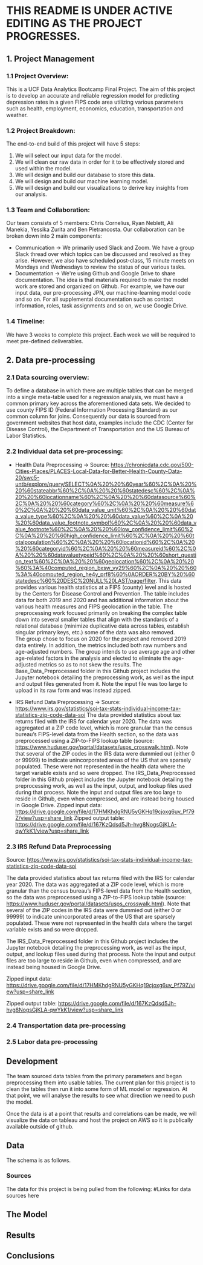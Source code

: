 
# THIS README IS UNDER ACTIVE EDITING AS THE PROJECT PROGRESSES.


## 1. Project Management

### 1.1 Project Overview:
This is a UCF Data Analytics Bootcamp Final Project. The aim of this project is to develop an accurate and reliable regression model for predicting depression rates in a given FIPS code area utilizing various parameters such as health, employment, economics, education, transportation and weather. 

### 1.2 Project Breakdown:
The end-to-end build of this project will have 5 steps:
1) We will select our input data for the model.
2) We will clean our raw data in order for it to be effectively stored and used within the model.
3) We will design and build our database to store this data.
4) We will design and build our machine learning model.
5) We will design and build our visualizations to derive key insights from our analysis.

### 1.3 Team and Collaboration:
Our team consists of 5 members: Chris Cornelius, Ryan Neblett, Ali Manekia, Yessika Zurita and Ben Pietrancosta. Our collaboration can be broken down into 2 main components:
 - Communication -> We primarily used Slack and Zoom. We have a group Slack thread over which topics can be discussed and resolved as they arise. However, we also have scheduled post-class, 15 minute meets on Mondays and Wednesdays to review the status of our various tasks.
 - Documentation -> We're using Github and Google Drive to share documentation. The idea is that materials required to make the model work are stored and organized on Github. For example, we have our input data, our pre-processing JPN, our machine-learning model code and so on. 
For all supplemental documentation such as contact information, roles, task assignments and so on, we use Google Drive.


### 1.4 Timeline:
We have 3 weeks to complete this project. Each week we will be required to meet pre-defined deliverables.  


## 2. Data pre-processing
### 2.1 Data sourcing overview:
To define a database in which there are multiple tables that can be merged into a single meta-table used for a regression analysis, we must have a common primary key across the aforementioned data sets. We decided to use county FIPS ID (Federal Information Processing Standard) as our common column for joins.
Consequently our data is sourced from government websites that host data, examples include the CDC (Center for Disease Control), the Department of Transportation and the US Bureau of Labor Statistics.

### 2.2 Individual data set pre-processing:

 - Health Data Preprocessing -> Source: https://chronicdata.cdc.gov/500-Cities-Places/PLACES-Local-Data-for-Better-Health-County-Data-20/swc5-untb/explore/query/SELECT%0A%20%20%60year%60%2C%0A%20%20%60stateabbr%60%2C%0A%20%20%60statedesc%60%2C%0A%20%20%60locationname%60%2C%0A%20%20%60datasource%60%2C%0A%20%20%60category%60%2C%0A%20%20%60measure%60%2C%0A%20%20%60data_value_unit%60%2C%0A%20%20%60data_value_type%60%2C%0A%20%20%60data_value%60%2C%0A%20%20%60data_value_footnote_symbol%60%2C%0A%20%20%60data_value_footnote%60%2C%0A%20%20%60low_confidence_limit%60%2C%0A%20%20%60high_confidence_limit%60%2C%0A%20%20%60totalpopulation%60%2C%0A%20%20%60locationid%60%2C%0A%20%20%60categoryid%60%2C%0A%20%20%60measureid%60%2C%0A%20%20%60datavaluetypeid%60%2C%0A%20%20%60short_question_text%60%2C%0A%20%20%60geolocation%60%2C%0A%20%20%60%3A%40computed_region_bxsw_vy29%60%2C%0A%20%20%60%3A%40computed_region_he4y_prf8%60%0AORDER%20BY%20%60statedesc%60%20DESC%20NULL%20LAST/page/filter.
This data provides various health statistics at a FIPS (county) level and is hosted by the Centers for Disease Control and Prevention.  The table includes data for both 2019 and 2020 and has additional information about the various health measures and FIPS geolocation in the table. The preprocessing work focused primarily on breaking the complex table down into several smaller tables that align with the standards of a relational database (minimize duplicative data across tables, establish singular primary keys, etc.) some of the data was also removed.  
The group chose to focus on 2020 for the project and removed 2019 data entirely. In addition, the metrics included both raw numbers and age-adjusted numbers. The group intends to use average age and other age-related factors in the analysis and elected to eliminate the age-adjusted metrics so as to not skew the results. 
The Base_Data_Preprocessed folder in this Github project includes the Jupyter notebook detailing the preprocessing work, as well as the input and output files generated from it. Note the input file was too large to upload in its raw form and was instead zipped.

 - IRS Refund Data Preprocessing -> Source: https://www.irs.gov/statistics/soi-tax-stats-individual-income-tax-statistics-zip-code-data-soi
 The data provided statistics about tax returns filed with the IRS for calendar year 2020.  The data was aggregated at a ZIP code level, which is more granular than the census bureau’s FIPS-level data from the Health section, so the data was preprocessed using a ZIP-to-FIPS lookup table (source: https://www.huduser.gov/portal/datasets/usps_crosswalk.html).  Note that several of the ZIP codes in the IRS data were dummied out (either 0 or 99999) to indicate unincorporated areas of the US that are sparsely populated.  These were not represented in the health data where the target variable exists and so were dropped.
The IRS_Data_Preprocessed folder in this Github project includes the Jupyter notebook detailing the preprocessing work, as well as the input, output, and lookup files used during that process.  Note the input and output files are too large to reside in Github, even when compressed, and are instead being housed in Google Drive.
Zipped input data: https://drive.google.com/file/d/17HMKhdgRNU5yGKHq19cjoxg6uv_Pf79Z/view?usp=share_link
Zipped output table: https://drive.google.com/file/d/167KzQdsd5Jh-hvg8NogsGjKLA-qwYkK1/view?usp=share_link


### 2.3 IRS Refund Data Preprocessing

Source: https://www.irs.gov/statistics/soi-tax-stats-individual-income-tax-statistics-zip-code-data-soi

The data provided statistics about tax returns filed with the IRS for calendar year 2020.  The data was aggregated at a ZIP code level, which is more granular than the census bureau’s FIPS-level data from the Health section, so the data was preprocessed using a ZIP-to-FIPS lookup table (source: https://www.huduser.gov/portal/datasets/usps_crosswalk.html).  Note that several of the ZIP codes in the IRS data were dummied out (either 0 or 99999) to indicate unincorporated areas of the US that are sparsely populated.  These were not represented in the health data where the target variable exists and so were dropped.

The IRS_Data_Preprocessed folder in this Github project includes the Jupyter notebook detailing the preprocessing work, as well as the input, output, and lookup files used during that process.  Note the input and output files are too large to reside in Github, even when compressed, and are instead being housed in Google Drive.

Zipped input data: https://drive.google.com/file/d/17HMKhdgRNU5yGKHq19cjoxg6uv_Pf79Z/view?usp=share_link

Zipped output table: https://drive.google.com/file/d/167KzQdsd5Jh-hvg8NogsGjKLA-qwYkK1/view?usp=share_link


### 2.4 Transportation data pre-processing 


### 2.5 Labor data pre-processing


## Development
The team sourced data tables from the primary parameters and began preprocessing them into usable tables. 
The current plan for this project is to clean the tables then run it into some form of ML model or regression. At that point, we will analyse the results to see what direction we need to push the model.

Once the data is at a point that results and correlations can be made, we will visualize the data on tableau and host the project on AWS so it is publically available outside of github.

## Data
The schema is as follows. 
### Sources
The data for this project is being pulled from the following:
    #Links for data sources here

## The Model

## Results

## Conclusions
